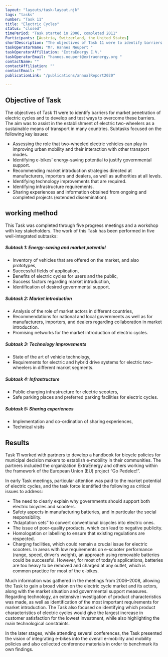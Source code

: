 ```yaml
---
layout: "layouts/task-layout.njk"
tags: "tasks"
number: "Task 11"
title: "Electric Cycles"
status: "closed"
timePeriod: "Task started in 2006, completed 2011"
Participants: [Austria, Switzerland, the United States]
shortDescription: "The objectives of Task 11 were to identify barriers for market penetration of electric cycles and to develop and test ways to overcome these barriers."
taskOperatorName: "Mr. Hannes Neupert "
taskOperatorAffiliation: "ExtraEnergy E.V."
taskOperatorEmail: "hannes.neupert@extraenergy.org "
contactName: ""
contactAffiliation: ""
contactEmail: ""
publicationLink: "/publications/annualReport2020"

---
```


## Objective of Task
The objectives of Task 11 were to identify barriers for market penetration of electric cycles and to develop and test ways to overcome these barriers. The aim was to assist in the establishment of electric two-wheelers as a sustainable means of transport in many countries. Subtasks focused on the following key issues: 

- Assessing the role that two-wheeled electric vehicles can play in improving urban mobility and their interaction with other transport modes. 
- Identifying e-bikes’ energy-saving potential to justify governmental support. 
- Recommending market introduction strategies directed at manufacturers, importers and dealers, as well as authorities at all levels. 
- Identifying technology improvements that are required. 
- Identifying infrastructure requirements. 
- Sharing experiences and information obtained from ongoing and completed projects (extended dissemination). 

## working method
This Task was completed through five progress meetings and a workshop with key stakeholders. The work of this Task has been performed in five well-integrated subtasks: 

##### Subtask 1: Energy-saving and market potential 

- Inventory of vehicles that are offered on the market, and also prototypes, 
- Successful fields of application, 
- Benefits of electric cycles for users and the public, 
- Success factors regarding market introduction, 
- Identification of desired governmental support. 

##### Subtask 2: Market introduction 

- Analysis of the role of market actors in different countries, 
- Recommendations for national and local governments as well as for manufacturers, importers, and dealers regarding collaboration in market introduction. 
- Promising networks for the market introduction of electric cycles. 

##### Subtask 3: Technology improvements 

- State of the art of vehicle technology, 
- Requirements for electric and hybrid drive systems for electric two-wheelers in different market segments. 

##### Subtask 4: Infrastructure 

- Public charging infrastructure for electric scooters, 
- Safe parking places and preferred parking facilities for electric cycles. 

##### Subtask 5: Sharing experiences 

- Implementation and co-ordination of sharing experiences, 
- Technical visits  

## Results
Task 11 worked with partners to develop a handbook for bicycle policies for municipal decision makers to establish e-mobility in their communities. The partners included the organization ExtraEnergy and others working within the framework of the European Union (EU) project “Go Pedelec!”. 

In early Task meetings, particular attention was paid to the market potential of electric cycles, and the task force identified the following as critical issues to address: 

- The need to clearly explain why governments should support both electric bicycles and scooters. 
- Safety aspects in manufacturing batteries, and in particular the social responsibility. 
- “Adaptation sets” to convert conventional bicycles into electric ones. 
- The issue of poor-quality products, which can lead to negative publicity. 
- Homologation or labelling to ensure that existing regulations are respected. 
- Charging facilities, which could remain a crucial issue for electric scooters. In areas with low requirements on e-scooter performance (range, speed, driver’s weight), an approach using removable batteries could be successful. However, for most of today’s applications, batteries are too heavy to be removed and charged at any outlet, which is common practice for most of the e-bikes. 

Much information was gathered in the meetings from 2006–2008, allowing the Task to gain a broad vision on the electric cycle market and its actors, along with the market situation and governmental support measures. Regarding technology, an extensive investigation of product characteristics was made, as well as identification of the most important requirements for market introduction. The Task also focused on identifying which product characteristics of electric cycles would give the largest increase in customer satisfaction for the lowest investment, while also highlighting the main technological constraints.  

In the later stages, while attending several conferences, the Task presented the vision of integrating e-bikes into the overall e-mobility and mobility policies and also collected conference materials in order to benchmark its own findings. 